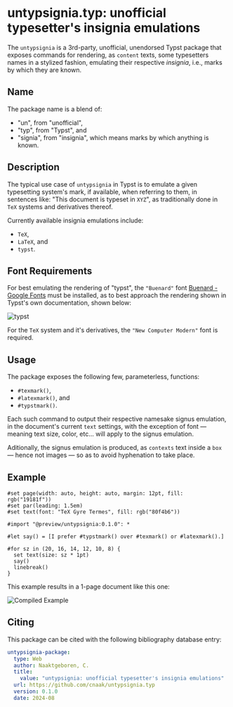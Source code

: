 # untypsignia.typ: unofficial typesetter's insignia emulations

The `untypsignia` is a 3rd-party, unofficial, unendorsed Typst package that exposes commands for
rendering, as `content` texts, some typesetters names in a stylized fashion, emulating their
respective _insignia_, i.e., marks by which they are known.

## Name

The package name is a blend of:

- "un", from "unofficial",
- "typ", from "Typst", and
- "signia", from "insignia", which means marks by which anything is known.

## Description

The typical use case of `untypsignia` in Typst is to emulate a given typesetting system's mark,
if available, when referring to them, in sentences like: "This document is typeset in `XYZ`", as
traditionally done in `TeX` systems and derivatives thereof.

Currently available insignia emulations include:

- `TeX`,
- `LaTeX`, and
- `typst`.

## Font Requirements

For best emulating the rendering of "typst", the `"Buenard"` font [Buenard - Google
Fonts](https://fonts.google.com/specimen/Buenard) must be installed, as to best approach the
rendering shown in Typst's own documentation, shown below:

![typst](https://typst.app/assets/images/typst.svg)

For the `TeX` system and it's derivatives, the `"New Computer Modern"` font is required.

## Usage

The package exposes the following few, parameterless, functions:

- `#texmark()`,
- `#latexmark()`, and
- `#typstmark()`.

Each such command to output their respective namesake signus emulation, in the document's
current `text` settings, with the exception of font — meaning text size, color, etc... will
apply to the signus emulation.

Aditionally, the signus emulation is produced, as `contexts` text inside a `box` — hence not
images — so as to avoid hyphenation to take place.

## Example

```typst
#set page(width: auto, height: auto, margin: 12pt, fill: rgb("19181f"))
#set par(leading: 1.5em)
#set text(font: "TeX Gyre Termes", fill: rgb("80f4b6"))

#import "@preview/untypsignia:0.1.0": *

#let say() = [I prefer #typstmark() over #texmark() or #latexmark().]

#for sz in (20, 16, 14, 12, 10, 8) {
  set text(size: sz * 1pt)
  say()
  linebreak()
}
```

This example results in a 1-page document like this one:

![Compiled
Example](https://github.com/cnaak/untypsignia.typ/blob/d9e215df04264a4e76a23d9f7130fe4670857733/thumbnail.png)

## Citing

This package can be cited with the following bibliography database entry:

```yml
untypsignia-package:
  type: Web
  author: Naaktgeboren, C.
  title:
    value: "untypsignia: unofficial typesetter's insignia emulations"
  url: https://github.com/cnaak/untypsignia.typ
  version: 0.1.0
  date: 2024-08
```

